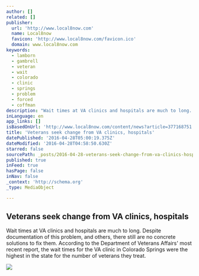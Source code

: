 ```yaml
---
author: []
related: []
publisher:
  url: 'http://www.local8now.com'
  name: Local8now
  favicon: 'http://www.local8now.com/favicon.ico'
  domain: www.local8now.com
keywords:
  - lamborn
  - gambrell
  - veteran
  - wait
  - colorado
  - clinic
  - springs
  - problem
  - forced
  - coffman
description: "Wait times at VA clinics and hospitals are much to long. Despite documentation of this problem, and others, there still are no concrete solutions to fix them. According to the Department of Veterans Affairs' most recent report, the wait times for the VA clinic in Colorado Springs were the highest in the state for the number of veterans they treat."
inLanguage: en
app_links: []
isBasedOnUrl: 'http://www.local8now.com/content/news?article=377168751'
title: 'Veterans seek change from VA clinics, hospitals'
datePublished: '2016-04-28T05:00:19.375Z'
dateModified: '2016-04-28T04:58:50.630Z'
starred: false
sourcePath: _posts/2016-04-28-veterans-seek-change-from-va-clinics-hospitals.md
published: true
inFeed: true
hasPage: false
inNav: false
_context: 'http://schema.org'
_type: MediaObject

---
```

<article style=""><h1>Veterans seek change from VA clinics, hospitals</h1><p>Wait times at VA clinics and hospitals are much to long. Despite documentation of this problem, and others, there still are no concrete solutions to fix them. According to the Department of Veterans Affairs' most recent report, the wait times for the VA clinic in Colorado Springs were the highest in the state for the number of veterans they treat.</p><img src="http://media.graytvinc.com/images/559*315/va+clinic9.JPG" /></article>